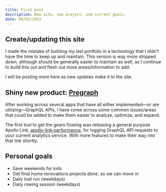 ```yaml
---
title: First post
description: New site, new project, and current goals.
date: 08/03/2022
---
```


## Create/updating this site

I made the mistake of building my last portfolio in a technology that I didn’t have the time to keep up and maintain. This version is way more stripped down, although should be generally easier to maintain as well, as I continue to build this out and flesh out more areas/information to add.

I will be posting more here as new updates make it to the site.

## Shiny new product: [Pregraph](https://www.pregraph.com)

After working across several apps that have all either implemented—or are utilizing—GraphQL APIs, I have come across some common issues/areas that could be added to make them easier to analyze, optimize, and expand.

The first tool to get the gears flowing was releasing a general purpose Apollo Link, [apollo-link-performance](https://github.com/pregraph/apollo-link-performance), for logging GraphQL API requests to your current analytics service. With more features to make their way into that link shortly.

## Personal goals

- Save weekends for kids
- Get final home renovations projects done, so we can move in
- Daily trail run (weekdays)
- Daily rowing session (weekdays)
